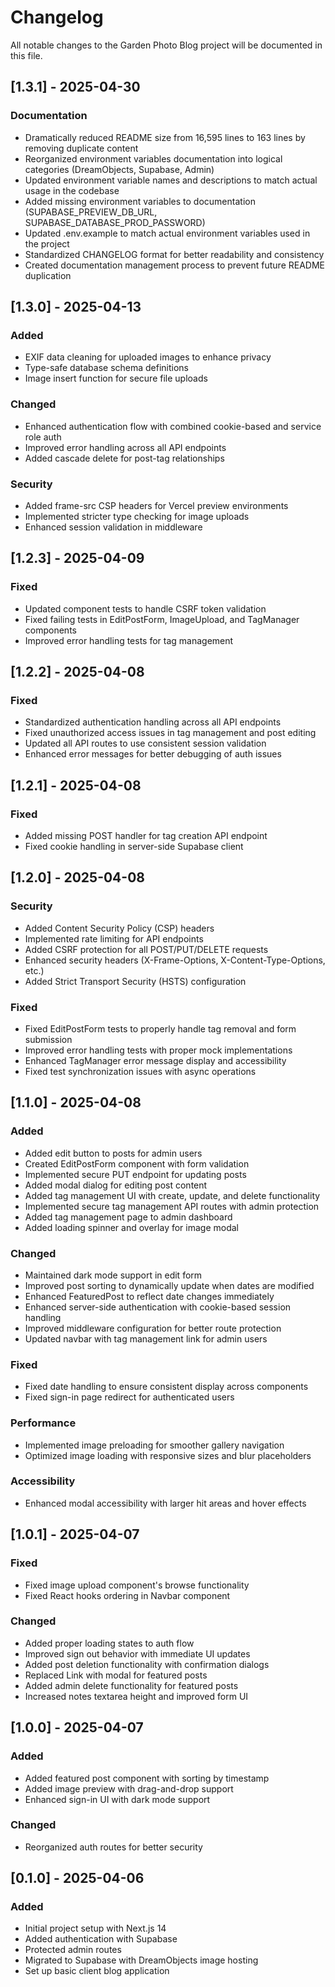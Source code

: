 <!-- 
DOCUMENTATION MANAGEMENT REMINDER:
- Add new entries at the TOP of this file with today's date
- Group changes by type (Features, Bug Fixes, Documentation, etc.)
- Be specific about what was changed and why
- Include PR/issue numbers if applicable
- This CHANGELOG should grow over time by being appended to
- For full documentation guidelines, ask Cascade to "Review the documentation according to our documentation management prompt"
-->

# Changelog

All notable changes to the Garden Photo Blog project will be documented in this file.

## [1.3.1] - 2025-04-30

### Documentation
- Dramatically reduced README size from 16,595 lines to 163 lines by removing duplicate content
- Reorganized environment variables documentation into logical categories (DreamObjects, Supabase, Admin)
- Updated environment variable names and descriptions to match actual usage in the codebase
- Added missing environment variables to documentation (SUPABASE_PREVIEW_DB_URL, SUPABASE_DATABASE_PROD_PASSWORD)
- Updated .env.example to match actual environment variables used in the project
- Standardized CHANGELOG format for better readability and consistency
- Created documentation management process to prevent future README duplication

## [1.3.0] - 2025-04-13

### Added
- EXIF data cleaning for uploaded images to enhance privacy
- Type-safe database schema definitions
- Image insert function for secure file uploads

### Changed
- Enhanced authentication flow with combined cookie-based and service role auth
- Improved error handling across all API endpoints
- Added cascade delete for post-tag relationships

### Security
- Added frame-src CSP headers for Vercel preview environments
- Implemented stricter type checking for image uploads
- Enhanced session validation in middleware

## [1.2.3] - 2025-04-09

### Fixed
- Updated component tests to handle CSRF token validation
- Fixed failing tests in EditPostForm, ImageUpload, and TagManager components
- Improved error handling tests for tag management

## [1.2.2] - 2025-04-08

### Fixed
- Standardized authentication handling across all API endpoints
- Fixed unauthorized access issues in tag management and post editing
- Updated all API routes to use consistent session validation
- Enhanced error messages for better debugging of auth issues

## [1.2.1] - 2025-04-08

### Fixed
- Added missing POST handler for tag creation API endpoint
- Fixed cookie handling in server-side Supabase client

## [1.2.0] - 2025-04-08

### Security
- Added Content Security Policy (CSP) headers
- Implemented rate limiting for API endpoints
- Added CSRF protection for all POST/PUT/DELETE requests
- Enhanced security headers (X-Frame-Options, X-Content-Type-Options, etc.)
- Added Strict Transport Security (HSTS) configuration

### Fixed
- Fixed EditPostForm tests to properly handle tag removal and form submission
- Improved error handling tests with proper mock implementations
- Enhanced TagManager error message display and accessibility
- Fixed test synchronization issues with async operations

## [1.1.0] - 2025-04-08

### Added
- Added edit button to posts for admin users
- Created EditPostForm component with form validation
- Implemented secure PUT endpoint for updating posts
- Added modal dialog for editing post content
- Added tag management UI with create, update, and delete functionality
- Implemented secure tag management API routes with admin protection
- Added tag management page to admin dashboard
- Added loading spinner and overlay for image modal

### Changed
- Maintained dark mode support in edit form
- Improved post sorting to dynamically update when dates are modified
- Enhanced FeaturedPost to reflect date changes immediately
- Enhanced server-side authentication with cookie-based session handling
- Improved middleware configuration for better route protection
- Updated navbar with tag management link for admin users

### Fixed
- Fixed date handling to ensure consistent display across components
- Fixed sign-in page redirect for authenticated users

### Performance
- Implemented image preloading for smoother gallery navigation
- Optimized image loading with responsive sizes and blur placeholders

### Accessibility
- Enhanced modal accessibility with larger hit areas and hover effects

## [1.0.1] - 2025-04-07

### Fixed
- Fixed image upload component's browse functionality
- Fixed React hooks ordering in Navbar component

### Changed
- Added proper loading states to auth flow
- Improved sign out behavior with immediate UI updates
- Added post deletion functionality with confirmation dialogs
- Replaced Link with modal for featured posts
- Added admin delete functionality for featured posts
- Increased notes textarea height and improved form UI

## [1.0.0] - 2025-04-07

### Added
- Added featured post component with sorting by timestamp
- Added image preview with drag-and-drop support
- Enhanced sign-in UI with dark mode support

### Changed
- Reorganized auth routes for better security

## [0.1.0] - 2025-04-06

### Added
- Initial project setup with Next.js 14
- Added authentication with Supabase
- Protected admin routes
- Migrated to Supabase with DreamObjects image hosting
- Set up basic client blog application
